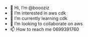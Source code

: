 - 👋 Hi, I’m @boooziz
- 👀 I’m interested in aws cdk 
- 🌱 I’m currently learning cdk
- 💞️ I’m looking to collaborate on aws
- 📫 How to reach me 0699391760

<!---
boooziz/boooziz is a ✨ special ✨ repository because its `README.md` (this file) appears on your GitHub profile.
You can click the Preview link to take a look at your changes.
--->
